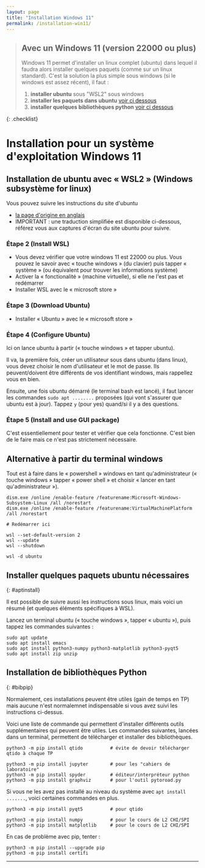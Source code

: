 ```yaml
---
layout: page
title: "Installation Windows 11"
permalink: /installation-win11/
---
```


> ## Avec un Windows 11 (version 22000 ou plus)
> Windows 11 permet d'installer un linux complet (ubuntu) dans lequel il faudra alors installer quelques paquets (comme sur un linux standard).
> C'est la solution la plus simple sous windows (si le windows est assez récent), il faut :
> 
> 1. **installer ubuntu** sous "WSL2" sous windows
> 1. **installer les paquets dans ubuntu** [voir ci dessous](#aptinstall)
> 1. **installer quelques bibliothèques python** [voir ci dessous](#bibpip)
> 
{: .checklist}



# Installation pour un système d'exploitation **Windows 11**

## Installation de ubuntu avec « WSL2 » (Windows subsystème for linux)

Vous pouvez suivre les instructions du site d'ubuntu

- [la page d'origine en anglais](https://ubuntu.com/tutorials/install-ubuntu-on-wsl2-on-windows-11-with-gui-support#1-overview)
- IMPORTANT : une traduction simplifiée est disponible ci-dessous, référez vous aux captures d'écran du site ubuntu pour suivre.

### Étape 2 (Install WSL)

- Vous devez vérifier que votre windows 11 est 22000 ou plus.
  Vous pouvez le savoir avec « touche windows » (du clavier) puis tapper « système » (ou équivalent pour trouver les informations système)
- Activer la « fonctionalité » (machine virtuelle), si elle ne l'est pas et redémarrer
- Installer WSL avec le « microsoft store »

### Étape 3 (Download Ubuntu)

- Installer « Ubuntu » avec le « microsoft store »

### Étape 4 (Configure Ubuntu)

Ici on lance ubuntu à partir (« touche windows » et tapper ubuntu).

Il va, la première fois, créer un utilisateur sous dans ubuntu (dans linux), vous devez choisir le nom d'utilisateur et le mot de passe.
Ils peuvent/doivent être différents de vos identifiant windows, mais rappellez vous en bien.

Ensuite, une fois ubuntu démarré (le terminal bash est lancé), il faut lancer les commandes `sudo apt ........` proposées (qui vont s'assurer que ubuntu est à jour).
Tappez `y` (pour yes) quand/si il y a des questions.

### Étape 5 (Install and use GUI package)

C'est essentiellement pour tester et vérifier que cela fonctionne.
C'est bien de le faire mais ce n'est pas strictement nécessaire.

## Alternative à partir du terminal windows

Tout est à faire dans le « powershell » windows en tant qu'administrateur (« touche windows » tapper « power shell » et choisir « lancer en tant qu'administrateur »).

~~~
dism.exe /online /enable-feature /featurename:Microsoft-Windows-Subsystem-Linux /all /norestart
dism.exe /online /enable-feature /featurename:VirtualMachinePlatform /all /norestart

# Redémarrer ici

wsl --set-default-version 2
wsl --update
wsl --shutdown

wsl -d ubuntu
~~~


## Installer quelques paquets ubuntu nécessaires
{: #aptinstall}

Il est possible de suivre aussi les instructions sous linux, mais voici un résumé (et quelques éléments spécifiques à WSL).

Lancez un terminal ubuntu (« touche windows », tapper « ubuntu »), puis tappez les commandes suivantes :

~~~
sudo apt update
sudo apt install emacs
sudo apt install python3-numpy python3-matplotlib python3-pyqt5
sudo apt install zip unzip
~~~



## Installation de bibliothèques Python
{: #bibpip}

Normalement, ces installations peuvent être utiles (gain de temps en TP) mais aucune n'est normalemnet indispensable si vous avez suivi les instructions ci-dessus.

Voici une liste de commande qui permettent d'installer différents outils supplémentaires qui peuvent être utiles.
Les commandes suivantes, lancées dans un terminal, permettent de télécharger et installer des bibliothèques.

~~~
python3 -m pip install qtido          # évite de devoir télécharger qtido à chaque TP

python3 -m pip install jupyter        # pour les "cahiers de laboratoire"
python3 -m pip install spyder         # éditeur/interpréteur python
python3 -m pip install graphviz       # pour l'outil pytoroad.py
~~~

Si vous ne les avez pas installé au niveau du système avec `apt install .......`, voici certaines commandes en plus.

~~~
python3 -m pip install pyqt5          # pour qtido

python3 -m pip install numpy          # pour le cours de L2 CHI/SPI
python3 -m pip install matplotlib     # pour le cours de L2 CHI/SPI
~~~

En cas de problème avec pip, tenter :

~~~
python3 -m pip install --upgrade pip
python3 -m pip install certifi
~~~


-----------------------
